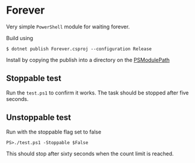 # Forever

Very simple `PowerShell` module for waiting forever.

Build using

```
$ dotnet publish Forever.csproj --configuration Release
```

Install by copying the publish into a directory on the [PSModulePath](https://learn.microsoft.com/en-us/powershell/module/microsoft.powershell.core/about/about_psmodulepath)

## Stoppable test

Run the `test.ps1` to confirm it works. The task should be stopped after five seconds.

## Unstoppable test

Run with the stoppable flag set to false

```
PS>./test.ps1 -Stoppable $False
```

This should stop after sixty seconds when the count limit is reached.
